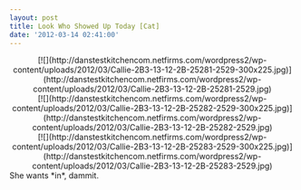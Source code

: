 ```yaml
---
layout: post
title: Look Who Showed Up Today [Cat]
date: '2012-03-14 02:41:00'
---
```



<div style="clear: both; text-align: center;">[![](http://danstestkitchencom.netfirms.com/wordpress2/wp-content/uploads/2012/03/Callie-2B3-13-12-2B-25281-2529-300x225.jpg)](http://danstestkitchencom.netfirms.com/wordpress2/wp-content/uploads/2012/03/Callie-2B3-13-12-2B-25281-2529.jpg)</div><div style="clear: both; text-align: center;">[![](http://danstestkitchencom.netfirms.com/wordpress2/wp-content/uploads/2012/03/Callie-2B3-13-12-2B-25282-2529-300x225.jpg)](http://danstestkitchencom.netfirms.com/wordpress2/wp-content/uploads/2012/03/Callie-2B3-13-12-2B-25282-2529.jpg)</div><div style="clear: both; text-align: center;">[![](http://danstestkitchencom.netfirms.com/wordpress2/wp-content/uploads/2012/03/Callie-2B3-13-12-2B-25283-2529-300x225.jpg)](http://danstestkitchencom.netfirms.com/wordpress2/wp-content/uploads/2012/03/Callie-2B3-13-12-2B-25283-2529.jpg)</div>She wants *in*, dammit.


